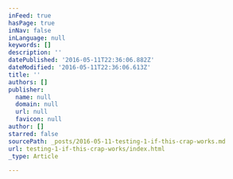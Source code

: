 ```yaml
---
inFeed: true
hasPage: true
inNav: false
inLanguage: null
keywords: []
description: ''
datePublished: '2016-05-11T22:36:06.882Z'
dateModified: '2016-05-11T22:36:06.613Z'
title: ''
authors: []
publisher:
  name: null
  domain: null
  url: null
  favicon: null
author: []
starred: false
sourcePath: _posts/2016-05-11-testing-1-if-this-crap-works.md
url: testing-1-if-this-crap-works/index.html
_type: Article

---
```


